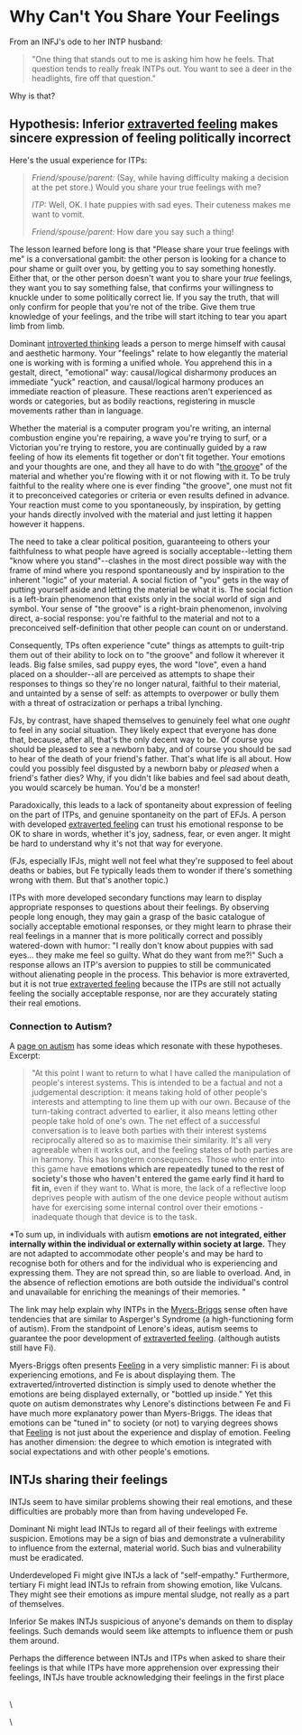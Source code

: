 # Why Can't You Share Your Feelings

From an INFJ's ode to her INTP husband:

> "One thing that stands out to me is asking him how he feels. That question tends to really freak INTPs out. You want to see a deer in the headlights, fire off that question."

&#x20;Why is that?

## Hypothesis: Inferior [extraverted feeling](../fundamentals/function-attitude/judgement/feeling/extraverted-feeling.md) makes sincere expression of feeling politically incorrect

Here's the usual experience for ITPs:

> _Friend/spouse/parent:_ (Say, while having difficulty making a decision at the pet store.) Would you share your true feelings with me?
>
> _ITP:_ Well, OK. I hate puppies with sad eyes. Their cuteness makes me want to vomit.
>
> _Friend/spouse/parent:_ How dare you say such a thing!

The lesson learned before long is that "Please share your true feelings with me" is a conversational gambit: the other person is looking for a chance to pour shame or guilt over you, by getting you to say something honestly. Either that, or the other person doesn't want you to share your _true_ feelings, they want you to say something false, that confirms your willingness to knuckle under to some politically correct lie. If you say the truth, that will only confirm for people that you're not of the tribe. Give them true knowledge of your feelings, and the tribe will start itching to tear you apart limb from limb.

Dominant [introverted thinking](../fundamentals/function-attitude/judgement/thinking/introverted-thinking.md) leads a person to merge himself with causal and aesthetic harmony. Your "feelings" relate to how elegantly the material one is working with is forming a unified whole. You apprehend this in a gestalt, direct, "emotional" way: causal/logical disharmony produces an immediate "yuck" reaction, and causal/logical harmony produces an immediate reaction of pleasure. These reactions aren't experienced as words or categories, but as bodily reactions, registering in muscle movements rather than in language.

Whether the material is a computer program you're writing, an internal combustion engine you're repairing, a wave you're trying to surf, or a Victorian you're trying to restore, you are continually guided by a raw feeling of how its elements fit together or don't fit together. Your emotions and your thoughts are one, and they all have to do with "[the groove](../fundamentals/function-attitude/judgement/thinking/introverted-thinking.md#definition-2-orientation-by-the-groove)" of the material and whether you're flowing with it or not flowing with it. To be truly faithful to the reality where one is ever finding "the groove", one must not fit it to preconceived categories or criteria or even results defined in advance. Your reaction must come to you spontaneously, by inspiration, by getting your hands directly involved with the material and just letting it happen however it happens.

The need to take a clear political position, guaranteeing to others your faithfulness to what people have agreed is socially acceptable--letting them "know where you stand"--clashes in the most direct possible way with the frame of mind where you respond spontaneously and by inspiration to the inherent "logic" of your material. A social fiction of "you" gets in the way of putting yourself aside and letting the material be what it is. The social fiction is a left-brain phenomenon that exists only in the social world of sign and symbol. Your sense of "the groove" is a right-brain phenomenon, involving direct, a-social response: you're faithful to the material and not to a preconceived self-definition that other people can count on or understand.

Consequently, TPs often experience "cute" things as attempts to guilt-trip them out of their ability to lock on to "the groove" and follow it wherever it leads. Big false smiles, sad puppy eyes, the word "love", even a hand placed on a shoulder--all are perceived as attempts to shape their responses to things so they're no longer natural, faithful to their material, and untainted by a sense of self: as attempts to overpower or bully them with a threat of ostracization or perhaps a tribal lynching.

FJs, by contrast, have shaped themselves to genuinely feel what one _ought_ to feel in any social situation. They likely expect that everyone has done that, because, after all, that's the only decent way to be. Of course you should be pleased to see a newborn baby, and of course you should be sad to hear of the death of your friend's father. That's what life is all about. How could you possibly feel disgusted by a newborn baby or _pleased_ when a friend's father dies? Why, if you didn't like babies and feel sad about death, you would scarcely be human. You'd be a monster!

Paradoxically, this leads to a lack of spontaneity about expression of feeling on the part of ITPs, and genuine spontaneity on the part of EFJs. A person with developed [extraverted feeling](../fundamentals/function-attitude/judgement/feeling/extraverted-feeling.md) can trust his emotional response to be OK to share in words, whether it's joy, sadness, fear, or even anger. It might be hard to understand why it's not that way for everyone.

(FJs, especially IFJs, might well not feel what they're supposed to feel about deaths or babies, but Fe typically leads them to wonder if there's something wrong with them. But that's another topic.)

ITPs with more developed secondary functions may learn to display appropriate responses to questions about their feelings. By observing people long enough, they may gain a grasp of the basic catalogue of socially acceptable emotional responses, or they might learn to phrase their real feelings in a manner that is more politically correct and possibly watered-down with humor: "I really don't know about puppies with sad eyes... they make me feel so guilty. What do they want from me?!" Such a response allows an ITP's aversion to puppies to still be communicated without alienating people in the process. This behavior is more extraverted, but it is not true [extraverted feeling](../fundamentals/function-attitude/judgement/feeling/extraverted-feeling.md) because the ITPs are still not actually feeling the socially acceptable response, nor are they accurately stating their real emotions.

### Connection to Autism?

A [page on autism](https://monotropism.org/dinah/normal-and-otherwise/) has some ideas which resonate with these hypotheses. Excerpt:

> "At this point I want to return to what I have called the manipulation of people's interest systems. This is intended to be a factual and not a judgemental description: it means taking hold of other people's interests and attempting to line them up with our own. Because of the turn-taking contract adverted to earlier, it also means letting other people take hold of one's own. The net effect of a successful conversation is to leave both parties with their interest systems reciprocally altered so as to maximise their similarity. It's all very agreeable when it works out, and the feeling states of both parties are in harmony. This has longterm consequences. Those who enter into this game have **emotions which are repeatedly tuned to the rest of society's those who haven't entered the game early find it hard to fit in,** even if they want to. What is more, the lack of a reflective loop deprives people with autism of the one device people without autism have for exercising some internal control over their emotions - inadequate though that device is to the task.

\*To sum up, in individuals with autism **emotions are not integrated, either internally within the individual or externally within society at large.** They are not adapted to accommodate other people's and may be hard to recognise both for others and for the individual who is experiencing and expressing them. They are not spread thin, so are liable to overload. And, in the absence of reflection emotions are both outside the individual's control and unavailable for enriching the meanings of their memories. "

The link may help explain why INTPs in the [Myers-Briggs](../people-and-systems/myers-briggs.md) sense often have tendencies that are similar to Asperger's Syndrome (a high-functioning form of autism). From the standpoint of Lenore's ideas, autism seems to guarantee the poor development of [extraverted feeling](../fundamentals/function-attitude/judgement/feeling/extraverted-feeling.md). (although autists still have Fi).

Myers-Briggs often presents [Feeling](../fundamentals/function-attitude/judgement/feeling/) in a very simplistic manner: Fi is about experiencing emotions, and Fe is about displaying them. The extraverted/introverted distinction is simply used to denote whether the emotions are being displayed externally, or "bottled up inside." Yet this quote on autism demonstrates why Lenore's distinctions between Fe and Fi have much more explanatory power than Myers-Briggs. The ideas that emotions can be "tuned in" to society (or not) to varying degrees shows that [Feeling](../fundamentals/function-attitude/judgement/feeling/) is not just about the experience and display of emotion. Feeling has another dimension: the degree to which emotion is integrated with social expectations and with other people's emotions.

## INTJs sharing their feelings

INTJs seem to have similar problems showing their real emotions, and these difficulties are probably more than from having undeveloped Fe.

Dominant Ni might lead INTJs to regard all of their feelings with extreme suspicion. Emotions may be a sign of bias and demonstrate a vulnerability to influence from the external, material world. Such bias and vulnerability must be eradicated.

Underdeveloped Fi might give INTJs a lack of "self-empathy." Furthermore, tertiary Fi might lead INTJs to refrain from showing emotion, like Vulcans. They might see their emotions as impure mental sludge, not really as a part of themselves.

Inferior Se makes INTJs suspicious of anyone's demands on them to display feelings. Such demands would seem like attempts to influence them or push them around.

Perhaps the difference between INTJs and ITPs when asked to share their feelings is that while ITPs have more apprehension over expressing their feelings, INTJs have trouble acknowledging their feelings in the first place

\
\


\
